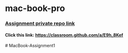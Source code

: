 # mac-book-pro
### [Assignment private repo link](https://classroom.github.com/a/E9h_8Kef)
#### Click this link: https://classroom.github.com/a/E9h_8Kef
#   M a c B o o k - A s s i g n m e n t 1  
 